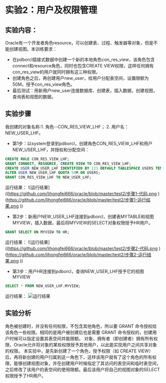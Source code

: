 # 实验2：用户及权限管理

## 实验内容：
Oracle有一个开发者角色resource，可以创建表、过程、触发器等对象，但是不能创建视图。本训练要求：
- 在pdborcl插接式数据中创建一个新的本地角色con_res_view，该角色包含connect和resource角色，同时也包含CREATE VIEW权限，这样任何拥有con_res_view的用户就同时拥有这三种权限。
- 创建角色之后，再创建用户new_user，给用户分配表空间，设置限额为50M，授予con_res_view角色。
- 最后测试：用新用户new_user连接数据库、创建表，插入数据，创建视图，查询表和视图的数据。

## 实验步骤

我创建的对象名称:1. 角色--CON_RES_VIEW_LHF； 2. 用户名：NEW_USER_LHF。

- 第1步：以system登录到pdborcl，创建角色CON_RES_VIEW_LHF和用户NEW_USER_LHF，并授权和分配空间：

```sql
CREATE ROLE CON_RES_VIEW_LHF;
GRANT CONNECT, RESOURCE, CREATE VIEW TO CON_RES_VIEW_LHF;
CREATE USER NEW_USER_LHF IDENTIFIED BY 123 DEFAULT TABLESPACE USERS TEMPORARY TABLESPACE TEMP;
ALTER USER NEW_USER_LHF QUOTA 50M ON USERS;	
GRANT CON_RES_VIEW_LHF TO NEW_USER_LHF;	
```

运行结果：
![运行结果]((https://github.com/lihongfei666/oracle/blob/master/test2/步骤1-代码.png )
(https://github.com/lihongfei666/oracle/blob/master/test2/步骤1-运行结果.png ))


- 第2步：新用户NEW_USER_LHF连接到pdborcl，创建表MYTABLE和视图MYVIEW，插入数据，最后将MYVIEW的SELECT对象权限授予HR用户。

```sql
GRANT SELECT ON MYVIEW TO HR;
```

运行结果：
![运行结果]((https://github.com/lihongfei666/oracle/blob/master/test2/步骤2-代码.png )
(https://github.com/lihongfei666/oracle/blob/master/test2/步骤2-运行结果.png ))

 

- 第3步：用户HR连接到pdborcl，查询NEW_USER_LHF授予它的视图MYVIEW

```sql
SELECT * FROM NEW_USER_LHF.MYVIEW;
```

运行结果：
![运行结果](https://github.com/lihongfei666/oracle/blob/master/test2/步骤3-运行结果.png )


## 实验分析
角色被创建时，并没有任何权限，不包含其他角色，所以要 GRANT 命令授权给该角色一些权限。相同的是用户被创建后也是需要 GRANT 命令授权的，创建用户时候可以指定设置其表空间并能限额。
对象，拥有者（即创建者）拥有所有权限，Oracle允许将对象的某些权限授予其他用户，以此能实现用户之间共享对象的权限。
本实验中，是先新创建了一个角色，授予权限（如 CREATE VIEW）后，再将新创建的用户归属到这一角色下，这样该用户就有了这个角色的所有权限，能够创建视图对象，并在创建用户时候指定了其访问的表空间和临时表空间，之后修改了该用户的表空间的使用限额。最后该用户将自己的视图对象的SELECT权限授予了HR用户。
